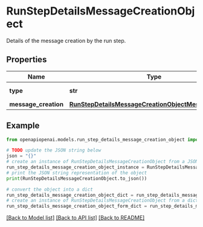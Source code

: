 # RunStepDetailsMessageCreationObject

Details of the message creation by the run step.

## Properties

Name | Type | Description | Notes
------------ | ------------- | ------------- | -------------
**type** | **str** | Always &#x60;message_creation&#x60;. | 
**message_creation** | [**RunStepDetailsMessageCreationObjectMessageCreation**](RunStepDetailsMessageCreationObjectMessageCreation.md) |  | 

## Example

```python
from openapiopenai.models.run_step_details_message_creation_object import RunStepDetailsMessageCreationObject

# TODO update the JSON string below
json = "{}"
# create an instance of RunStepDetailsMessageCreationObject from a JSON string
run_step_details_message_creation_object_instance = RunStepDetailsMessageCreationObject.from_json(json)
# print the JSON string representation of the object
print(RunStepDetailsMessageCreationObject.to_json())

# convert the object into a dict
run_step_details_message_creation_object_dict = run_step_details_message_creation_object_instance.to_dict()
# create an instance of RunStepDetailsMessageCreationObject from a dict
run_step_details_message_creation_object_form_dict = run_step_details_message_creation_object.from_dict(run_step_details_message_creation_object_dict)
```
[[Back to Model list]](../README.md#documentation-for-models) [[Back to API list]](../README.md#documentation-for-api-endpoints) [[Back to README]](../README.md)


